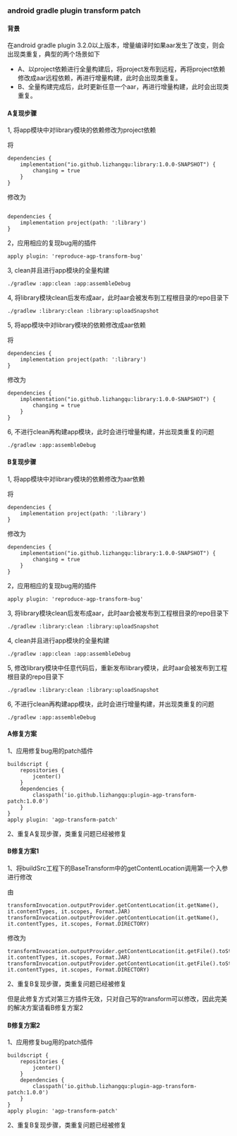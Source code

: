 ### android gradle plugin transform patch

#### 背景

在android gradle plugin 3.2.0以上版本，增量编译时如果aar发生了改变，则会出现类重复，典型的两个场景如下


 - A、以project依赖进行全量构建后，将project发布到远程，再将project依赖修改成aar远程依赖，再进行增量构建，此时会出现类重复。
 - B、全量构建完成后，此时更新任意一个aar，再进行增量构建，此时会出现类重复。



#### A复现步骤

1, 将app模块中对library模块的依赖修改为project依赖

将

```
dependencies {
    implementation("io.github.lizhangqu:library:1.0.0-SNAPSHOT") {
        changing = true
    }
}
```


修改为
```

dependencies {
    implementation project(path: ':library')
}
```

2，应用相应的复现bug用的插件

```
apply plugin: 'reproduce-agp-transform-bug'
```


3, clean并且进行app模块的全量构建

```
./gradlew :app:clean :app:assembleDebug
```

4, 将library模块clean后发布成aar，此时aar会被发布到工程根目录的repo目录下

```
./gradlew :library:clean :library:uploadSnapshot
```

5, 将app模块中对library模块的依赖修改成aar依赖


将

```
dependencies {
    implementation project(path: ':library')
}
```

修改为

```
dependencies {
    implementation("io.github.lizhangqu:library:1.0.0-SNAPSHOT") {
        changing = true
    }
}
```

6, 不进行clean再构建app模块，此时会进行增量构建，并出现类重复的问题

```
./gradlew :app:assembleDebug
```

#### B复现步骤

1, 将app模块中对library模块的依赖修改为aar依赖

将

```
dependencies {
    implementation project(path: ':library')
}
```

修改为

```
dependencies {
    implementation("io.github.lizhangqu:library:1.0.0-SNAPSHOT") {
        changing = true
    }
}
```

2，应用相应的复现bug用的插件

```
apply plugin: 'reproduce-agp-transform-bug'
```

3, 将library模块clean后发布成aar，此时aar会被发布到工程根目录的repo目录下

```
./gradlew :library:clean :library:uploadSnapshot
```

4, clean并且进行app模块的全量构建

```
./gradlew :app:clean :app:assembleDebug
```

5, 修改library模块中任意代码后，重新发布library模块，此时aar会被发布到工程根目录的repo目录下

```
./gradlew :library:clean :library:uploadSnapshot
```

6, 不进行clean再构建app模块，此时会进行增量构建，并出现类重复的问题

```
./gradlew :app:assembleDebug
```


#### A修复方案

1、应用修复bug用的patch插件

```
buildscript {
    repositories {
        jcenter()
    }
    dependencies {
        classpath('io.github.lizhangqu:plugin-agp-transform-patch:1.0.0')
    }
}
apply plugin: 'agp-transform-patch'
```

2、重复A复现步骤，类重复问题已经被修复

#### B修复方案1

1、将buildSrc工程下的BaseTransform中的getContentLocation调用第一个入参进行修改

由
```
transformInvocation.outputProvider.getContentLocation(it.getName(), it.contentTypes, it.scopes, Format.JAR)
transformInvocation.outputProvider.getContentLocation(it.getName(), it.contentTypes, it.scopes, Format.DIRECTORY)
```

修改为

```
transformInvocation.outputProvider.getContentLocation(it.getFile().toString(), it.contentTypes, it.scopes, Format.JAR)
transformInvocation.outputProvider.getContentLocation(it.getFile().toString(), it.contentTypes, it.scopes, Format.DIRECTORY)
```

2、重复B复现步骤，类重复问题已经被修复

但是此修复方式对第三方插件无效，只对自己写的transform可以修改，因此完美的解决方案请看B修复方案2

#### B修复方案2

1、应用修复bug用的patch插件

```
buildscript {
    repositories {
        jcenter()
    }
    dependencies {
        classpath('io.github.lizhangqu:plugin-agp-transform-patch:1.0.0')
    }
}
apply plugin: 'agp-transform-patch'
```

2、重复B复现步骤，类重复问题已经被修复